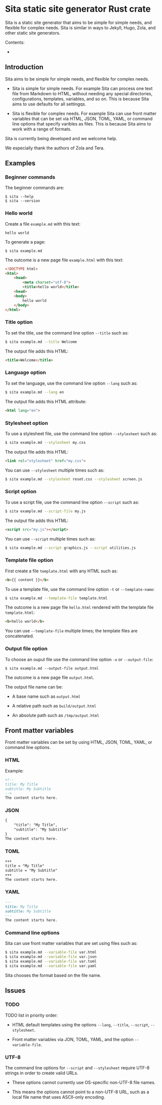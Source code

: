 # Sita static site generator Rust crate

Sita is a static site generator that aims to be simple for simple needs, and flexible for complex needs. Sita is similar in ways to Jekyll, Hugo, Zola, and other static site generators.

Contents:

* [](#)


## Introduction


Sita aims to be simple for simple needs, and flexible for complex needs. 

* Sita is simple for simple needs. For example Sita can process one text file
  from Markdown to HTML, without needing any special directories,
  configurations, templates, variables, and so on. This is because Sita aims to
  use defaults for all settingqs.

* Sita is flexible for complex needs. For example Sita can use front matter
  variables that can be set via HTML, JSON, TOML, YAML, or command line options
  that specify varibles as files. This is because Sita aims to work with a range
  of formats.

Sita is currently being developed and we welcome help.

We especially thank the authors of Zola and Tera.


## Examples


### Beginner commands

The beginner commands are:

```
$ sita --help
$ sita --version
```


### Hello world

Create a file `example.md` with this text:

```
hello world
```

To generate a page:

```
$ sita example.md
```

The outcome is a new page file `example.html` with this text:

```html
<!DOCTYPE html>
<html>
    <head>
        <meta charset="utf-8">
        <title>hello world</title>
    <head>
    <body>
        hello world
    </body>
</html>
```


### Title option

To set the title, use the command line option `--title` such as:

```sh
$ sita example.md --title Welcome
```

The output file adds this HTML:

```html
<title>Welcome</title>
```


### Language option

To set the language, use the command line option `--lang` such as:

```sh
$ sita example.md --lang en
```

The output file adds this HTML attribute:

```html
<html lang="en">
```


### Stylesheet option

To use a stylesheet file, use the command line option `--stylesheet` such as:

```sh
$ sita example.md --stylesheet my.css
```

The output file adds this HTML:

```html
<link rel="stylesheet" href="my.css">
```

You can use `--stylesheet` multiple times such as:

```sh
$ sita example.md --stylesheet reset.css --stylesheet screen.js
```


### Script option

To use a script file, use the command line option `--script` such as:

```sh
$ sita example.md --script-file my.js
```

The output file adds this HTML:

```html
<script src="my.js"></script>
```

You can use `--script` multiple times such as:

```sh
$ sita example.md --script graphics.js --script utilities.js
```


### Template file option

First create a file `template.html` with any HTML such as:

```html
<b>{{ content }}</b>
```

To use a template file, use the command line option `-t` or `--template-name`:

```sh
$ sita example.md --template-file template.html
```

The outcome is a new page file `hello.html` rendered with the template file `template.html`:

```html
<b>hello world</b>
```

You can use `--template-file` multiple times; the template files are concatenated.


### Output file option

To choose an ouput file use the command line option `-o` or `--output-file`:

```
$ sita example.md --output-file output.html
```

The outcome is a new page file `output.html`.

The output file name can be:

  * A base name such as `output.html`

  * A relative path such as `build/output.html` 

  * An absolute path such as `/tmp/output.html`


## Front matter variables

Front matter variables can be set by using HTML, JSON, TOML, YAML, or command line options.


### HTML

Example:

```md
<!--
title: My Title
subtitle: My Subtitle
-->
The content starts here.
```


### JSON

```md
{
    "title": "My Title",
    "subtitle": "My Subtitle"
}
The content starts here.
```


### TOML

```md
+++
title = "My Title"
subtitle = "My Subtitle"
+++
The content starts here.
```


### YAML

```md
---
title: My Title
subtitle: My Subtitle
---
The content starts here.
```


### Command line options

Sita can use front matter variables that are set using files such as:

```sh
$ sita example.md --variable-file var.html
$ sita example.md --variable-file var.json
$ sita example.md --variable-file var.toml
$ sita example.md --variable-file var.yaml
```

Sita chooses the format based on the file name.


## Issues


### TODO

TODO list in priority order:

* HTML default templates using the options `--lang`, `--title`, `--script`, `--stylesheet`.

* Front matter variables via JON, TOML, YAML, and the option `--variable-file`.


### UTF-8

The command line options for `--script` and `--stylesheet` require UTF-8 strings in order to create valid URLs. 

* These options cannot currently use OS-specific non-UTF-8 file names.

* This means the options cannot point to a non-UTF-8 URL, such as a local file name that uses ASCII-only encoding.
